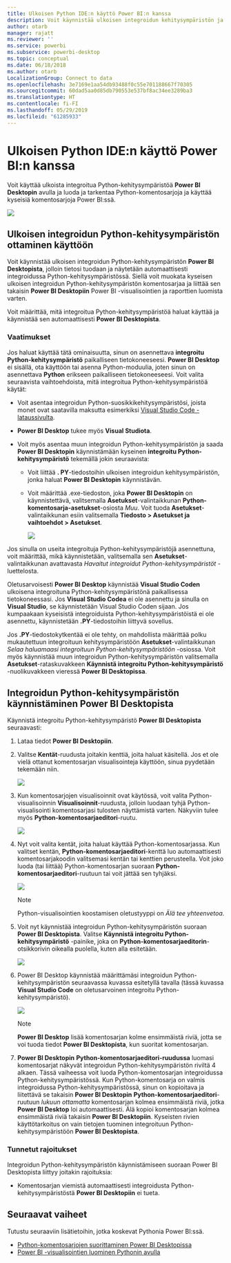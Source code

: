 ```yaml
---
title: Ulkoisen Python IDE:n käyttö Power BI:n kanssa
description: Voit käynnistää ulkoisen integroidun kehitysympäristön ja käyttää sitä Power BI:n avulla
author: otarb
manager: rajatt
ms.reviewer: ''
ms.service: powerbi
ms.subservice: powerbi-desktop
ms.topic: conceptual
ms.date: 06/18/2018
ms.author: otarb
LocalizationGroup: Connect to data
ms.openlocfilehash: 3e7169e1aa54db93488f0c55e701188667f70305
ms.sourcegitcommit: 60dad5aa0d85db790553e537bf8ac34ee3289ba3
ms.translationtype: HT
ms.contentlocale: fi-FI
ms.lasthandoff: 05/29/2019
ms.locfileid: "61285933"
---
```

# <a name="use-an-external-python-ide-with-power-bi"></a>Ulkoisen Python IDE:n käyttö Power BI:n kanssa
Voit käyttää ulkoista integroitua Python-kehitysympäristöä **Power BI Desktopin** avulla ja luoda ja tarkentaa Python-komentosarjoja ja käyttää kyseisiä komentosarjoja Power BI:ssä.

![](media/desktop-python-ide/python-ide-1.png)

## <a name="enable-an-external-python-ide"></a>Ulkoisen integroidun Python-kehitysympäristön ottaminen käyttöön
Voit käynnistää ulkoisen integroidun Python-kehitysympäristön **Power BI Desktopista**, jolloin tietosi tuodaan ja näytetään automaattisesti integroidussa Python-kehitysympäristössä. Siellä voit muokata kyseisen ulkoisen integroidun Python-kehitysympäristön komentosarjaa ja liittää sen takaisin **Power BI Desktopiin** Power BI -visualisointien ja raporttien luomista varten.

Voit määrittää, mitä integroitua Python-kehitysympäristöä haluat käyttää ja käynnistää sen automaattisesti **Power BI Desktopista**.

### <a name="requirements"></a>Vaatimukset
Jos haluat käyttää tätä ominaisuutta, sinun on asennettava **integroitu Python-kehitysympäristö** paikalliseen tietokoneeseesi. **Power BI Desktop** ei sisällä, ota käyttöön tai asenna Python-moduulia, joten sinun on asennettava **Python** erikseen paikalliseen tietokoneeseesi. Voit valita seuraavista vaihtoehdoista, mitä integroitua Python-kehitysympäristöä käytät:

* Voit asentaa integroidun Python-suosikkikehitysympäristösi, joista monet ovat saatavilla maksutta esimerkiksi [Visual Studio Code -lataussivulta](https://code.visualstudio.com/download/).
* **Power BI Desktop** tukee myös **Visual Studiota**.
* Voit myös asentaa muun integroidun Python-kehitysympäristön ja saada **Power BI Desktopin** käynnistämään kyseinen **integroitu Python-kehitysympäristö** tekemällä jokin seuraavista:
  
  * Voit liittää **. PY**-tiedostoihin ulkoisen integroidun kehitysympäristön, jonka haluat **Power BI Desktopin** käynnistävän.
  * Voit määrittää .exe-tiedoston, joka **Power BI Desktopin** on käynnistettävä, valitsemalla **Asetukset**-valintaikkunan **Python-komentosarja-asetukset**-osiosta *Muu*. Voit tuoda **Asetukset**-valintaikkunan esiin valitsemalla **Tiedosto > Asetukset ja vaihtoehdot > Asetukset**.
    
    ![](media/desktop-python-ide/python-ide-2.png)

Jos sinulla on useita integroituja Python-kehitysympäristöjä asennettuna, voit määrittää, mikä käynnistetään, valitsemalla sen **Asetukset**-valintaikkunan avattavasta *Havaitut integroidut Python-kehitysympäristöt* -luettelosta.

Oletusarvoisesti **Power BI Desktop** käynnistää **Visual Studio Coden** ulkoisena integroituna Python-kehitysympäristönä paikallisessa tietokoneessasi. Jos **Visual Studio Codea** ei ole asennettu ja sinulla on **Visual Studio**, se käynnistetään Visual Studio Coden sijaan. Jos kumpaakaan kyseisistä integroiduista Python-kehitysympäristöistä ei ole asennettu, käynnistetään **.PY**-tiedostoihin liittyvä sovellus.

Jos **.PY**-tiedostokytkentää ei ole tehty, on mahdollista määrittää polku mukautettuun integroituun kehitysympäristöön **Asetukset**-valintaikkunan *Selaa haluamaasi integroituun Python-kehitysympäristöön* -osiossa. Voit myös käynnistää muun integroidun Python-kehitysympäristön valitsemalla **Asetukset**-rataskuvakkeen **Käynnistä integroitu Python-kehitysympäristö** -nuolikuvakkeen vieressä **Power BI Desktopissa**.

## <a name="launch-a-python-ide-from-power-bi-desktop"></a>Integroidun Python-kehitysympäristön käynnistäminen Power BI Desktopista
Käynnistä integroitu Python-kehitysympäristö **Power BI Desktopista** seuraavasti:

1. Lataa tiedot **Power BI Desktopiin**.
2. Valitse **Kentät**-ruudusta joitakin kenttiä, joita haluat käsitellä. Jos et ole vielä ottanut komentosarjan visualisointeja käyttöön, sinua pyydetään tekemään niin.
   
   ![](media/desktop-python-ide/python-ide-3.png)
3. Kun komentosarjojen visualisoinnit ovat käytössä, voit valita Python-visualisoinnin **Visualisoinnit**-ruudusta, jolloin luodaan tyhjä Python-visualisointi komentosarjasi tulosten näyttämistä varten. Näkyviin tulee myös **Python-komentosarjaeditori**-ruutu.
   
   ![](media/desktop-python-ide/python-ide-4.png)
4. Nyt voit valita kentät, joita haluat käyttää Python-komentosarjassa. Kun valitset kentän, **Python-komentosarjaeditori**-kenttä luo automaattisesti komentosarjakoodin valitsemasi kentän tai kenttien perusteella. Voit joko luoda (tai liittää) Python-komentosarjan suoraan **Python-komentosarjaeditori**-ruutuun tai voit jättää sen tyhjäksi.
   
   ![](media/desktop-python-ide/python-ide-5.png)
   
   > [!NOTE]
   > Python-visualisointien koostamisen oletustyyppi on *Älä tee yhteenvetoa*.
   > 
   > 
5. Voit nyt käynnistää integroidun Python-kehitysympäristön suoraan **Power BI Desktopista**. Valitse **Käynnistä integroitu Python-kehitysympäristö** -painike, joka on **Python-komentosarjaeditorin**-otsikkorivin oikealla puolella, kuten alla esitetään.
   
   ![](media/desktop-python-ide/python-ide-6.png)
6. Power BI Desktop käynnistää määrittämäsi integroidun Python-kehitysympäristön seuraavassa kuvassa esitetyllä tavalla (tässä kuvassa **Visual Studio Code** on oletusarvoinen integroitu Python-kehitysympäristö).
   
   ![](media/desktop-python-ide/python-ide-7.png)
   
   > [!NOTE]
   > **Power BI Desktop** lisää komentosarjan kolme ensimmäistä riviä, jotta se voi tuoda tiedot **Power BI Desktopista**, kun suoritat komentosarjan.
   > 
   > 
7. **Power BI Desktopin** **Python-komentosarjaeditori-ruudussa** luomasi komentosarjat näkyvät integroidun Python-kehitysympäristön riviltä 4 alkaen. Tässä vaiheessa voit luoda Python-komentosarjan integroidussa Python-kehitysympäristössä. Kun Python-komentosarja on valmis integroidussa Python-kehitysympäristössä, sinun on kopioitava ja liitettävä se takaisin **Power BI Desktopin** **Python-komentosarjaeditori**-ruutuun *lukuun ottamatta* komentosarjan kolmea ensimmäistä riviä, jotka **Power BI Desktop** loi automaattisesti. Älä kopioi komentosarjan kolmea ensimmäistä riviä takaisin **Power BI Desktopiin**. Kyseisten rivien käyttötarkoitus on vain tietojen tuominen integroituun Python-kehitysympäristöön **Power BI Desktopista**.

### <a name="known-limitations"></a>Tunnetut rajoitukset
Integroidun Python-kehitysympäristön käynnistämiseen suoraan Power BI Desktopista liittyy joitakin rajoituksia:

* Komentosarjan viemistä automaattisesti integroidusta Python-kehitysympäristöstä **Power BI Desktopiin** ei tueta.

## <a name="next-steps"></a>Seuraavat vaiheet
Tutustu seuraaviin lisätietoihin, jotka koskevat Pythonia Power BI:ssä.

* [Python-komentosarjojen suorittaminen Power BI Desktopissa](desktop-python-scripts.md)
* [Power BI -visualisointien luominen Pythonin avulla](desktop-python-visuals.md)

